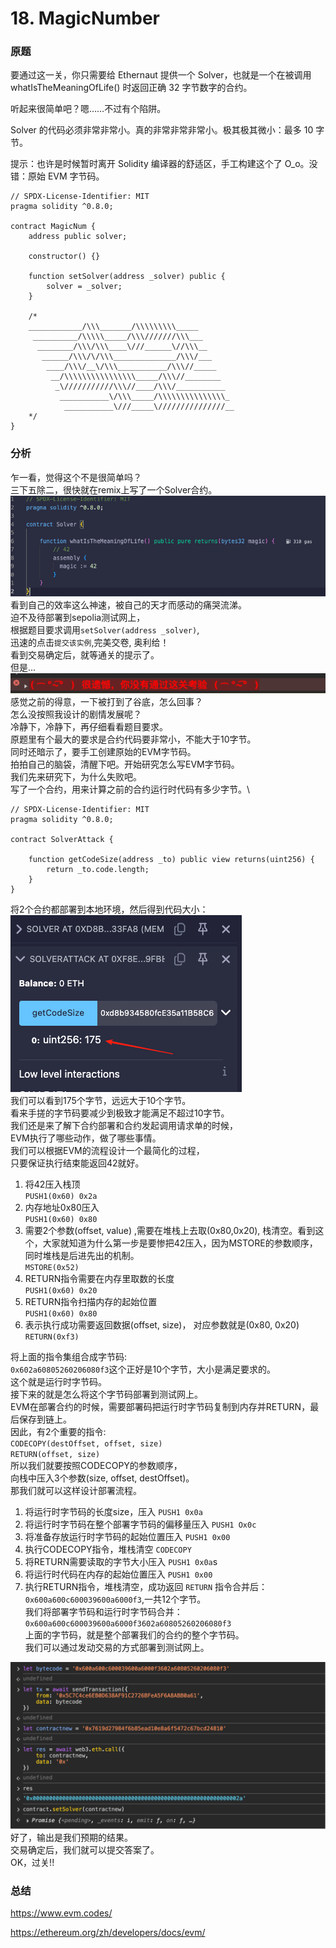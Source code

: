# 18. MagicNumber
### 原题
要通过这一关，你只需要给 Ethernaut 提供一个 Solver，也就是一个在被调用 whatIsTheMeaningOfLife() 时返回正确 32 字节数字的合约。

听起来很简单吧？嗯……不过有个陷阱。

Solver 的代码必须非常非常小。真的非常非常非常小。极其极其微小：最多 10 字节。

提示：也许是时候暂时离开 Solidity 编译器的舒适区，手工构建这个了 O_o。没错：原始 EVM 字节码。
```solidity
// SPDX-License-Identifier: MIT
pragma solidity ^0.8.0;

contract MagicNum {
    address public solver;

    constructor() {}

    function setSolver(address _solver) public {
        solver = _solver;
    }

    /*
    ____________/\\\_______/\\\\\\\\\_____        
     __________/\\\\\_____/\\\///////\\\___       
      ________/\\\/\\\____\///______\//\\\__      
       ______/\\\/\/\\\______________/\\\/___     
        ____/\\\/__\/\\\___________/\\\//_____    
         __/\\\\\\\\\\\\\\\\_____/\\\//________   
          _\///////////\\\//____/\\\/___________  
           ___________\/\\\_____/\\\\\\\\\\\\\\\_ 
            ___________\///_____\///////////////__
    */
}
```
### 分析
乍一看，觉得这个不是很简单吗？\
三下五除二，很快就在remix上写了一个Solver合约。\
![alt text](image-17.png)
看到自己的效率这么神速，被自己的天才而感动的痛哭流涕。\
迫不及待部署到sepolia测试网上，\
根据题目要求调用`setSolver(address _solver)`, \
迅速的点击`提交该实例`,完美交卷, 奥利给！\
看到交易确定后，就等通关的提示了。\
但是...\
![alt text](image-16.png) \
感觉之前的得意，一下被打到了谷底，怎么回事？\
怎么没按照我设计的剧情发展呢？\
冷静下，冷静下，再仔细看看题目要求。\
原题里有个最大的要求是合约代码要非常小，不能大于10字节。\
同时还暗示了，要手工创建原始的EVM字节码。\
拍拍自己的脑袋，清醒下吧。开始研究怎么写EVM字节码。\
我们先来研究下，为什么失败吧。\
写了一个合约，用来计算之前的合约运行时代码有多少字节。\
```solidity
// SPDX-License-Identifier: MIT
pragma solidity ^0.8.0;

contract SolverAttack {

    function getCodeSize(address _to) public view returns(uint256) {
        return _to.code.length;
    }
}
```
将2个合约都部署到本地环境，然后得到代码大小：\
![alt text](image-18.png) \
我们可以看到175个字节，远远大于10个字节。\
看来手搓的字节码要减少到极致才能满足不超过10字节。\
我们还是来了解下合约部署和合约发起调用请求单的时候，\
EVM执行了哪些动作，做了哪些事情。\
我们可以根据EVM的流程设计一个最简化的过程，\
只要保证执行结束能返回42就好。
1. 将42压入栈顶 \
`PUSH1(0x60) 0x2a` 
2. 内存地址0x80压入 \
`PUSH1(0x60) 0x80` 
3. 需要2个参数(offset, value) ,需要在堆栈上去取(0x80,0x20), 栈清空。看到这个，大家就知道为什么第一步是要惨把42压入，因为MSTORE的参数顺序，同时堆栈是后进先出的机制。 \
`MSTORE(0x52)` 
4. RETURN指令需要在内存里取数的长度 \
`PUSH1(0x60) 0x20` 
5. RETURN指令扫描内存的起始位置 \
`PUSH1(0x60) 0x80` 
6. 表示执行成功需要返回数据(offset, size)， 对应参数就是(0x80, 0x20) \
`RETURN(0xf3)` 

将上面的指令集组合成字节码: \
`0x602a60805260206080f3`这个正好是10个字节，大小是满足要求的。\
这个就是运行时字节码。\
接下来的就是怎么将这个字节码部署到测试网上。\
EVM在部署合约的时候，需要部署码把运行时字节码复制到内存并RETURN，最后保存到链上。\
因此，有2个重要的指令: \
`CODECOPY(destOffset, offset, size)` \
`RETURN(offset, size)` \
所以我们就要按照CODECOPY的参数顺序，\
向栈中压入3个参数(size, offset, destOffset)。\
那我们就可以这样设计部署流程。
1. 将运行时字节码的长度size，压入 
   `PUSH1 0x0a`
2. 将运行时字节码在整个部署字节码的偏移量压入 
   `PUSH1 Ox0c`
3. 将准备存放运行时字节码的起始位置压入
   `PUSH1 0x00`
4. 执行CODECOPY指令，堆栈清空
   `CODECOPY`
5. 将RETURN需要读取的字节大小压入
   `PUSH1 0x0a`s
6. 将运行时代码在内存的起始位置压入
   `PUSH1 0x00`
7. 执行RETURN指令，堆栈清空，成功返回
   `RETURN`
指令合并后： `0x600a600c600039600a6000f3`,一共12个字节。\
我们将部署字节码和运行时字节码合并：\
`0x600a600c600039600a6000f3602a60805260206080f3` \
上面的字节码，就是整个部署我们的合约的整个字节码。\
我们可以通过发动交易的方式部署到测试网上。

![alt text](image-20.png)
好了，输出是我们预期的结果。\
交易确定后，我们就可以提交答案了。\
OK，过关!!
### 总结
https://www.evm.codes/

https://ethereum.org/zh/developers/docs/evm/